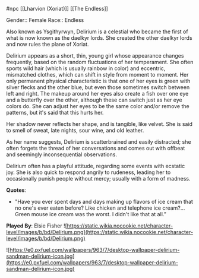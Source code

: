  #npc [[Lharvion (Xoriat)]] [[The Endless]]

Gender:: Female
Race:: Endless

Also known as Ysgithyrwyn, Delirium is a celestial who became the first of what is now known as the daelkyr lords. She created the other daelkyr lords and now rules the plane of Xoriat.

Delirium appears as a short, thin, young girl whose appearance changes frequently, based on the random fluctuations of her temperament. She often sports wild hair (which is usually rainbow in color) and eccentric, mismatched clothes, which can shift in style from moment to moment. Her only permanent physical characteristic is that one of her eyes is green with silver flecks and the other blue, but even those sometimes switch between left and right. The makeup around her eyes also create a fish over one eye and a butterfly over the other, although these can switch just as her eye colors do. She can adjust her eyes to be the same color and/or remove the patterns, but it's said that this hurts her.

Her shadow never reflects her shape, and is tangible, like velvet. She is said to smell of sweat, late nights, sour wine, and old leather.

As her name suggests, Delirium is scatterbrained and easily distracted; she often forgets the thread of her conversations and comes out with offbeat and seemingly inconsequential observations.

Delirium often has a playful attitude, regarding some events with ecstatic joy. She is also quick to respond angrily to rudeness, leading her to occasionally punish people without mercy; usually with a form of madness.

**Quotes**:
- "Have you ever spent days and days making up flavors of ice cream that no one's ever eaten before? Like chicken and telephone ice cream?... Green mouse ice cream was the worst. I didn't like that at all.”

**Played By**: Elsie Fisher
![https://static.wikia.nocookie.net/character-level/images/b/bd/Delirium.png](https://static.wikia.nocookie.net/character-level/images/b/bd/Delirium.png)

![https://e0.pxfuel.com/wallpapers/963/7/desktop-wallpaper-delirium-sandman-delirium-icon.jpg](https://e0.pxfuel.com/wallpapers/963/7/desktop-wallpaper-delirium-sandman-delirium-icon.jpg)
